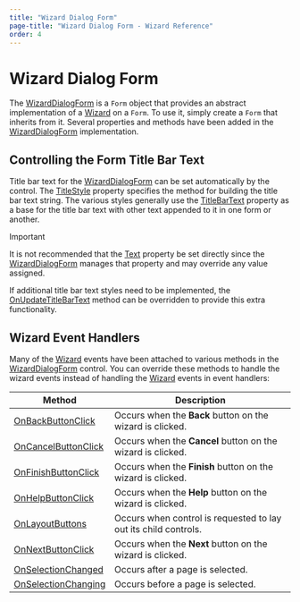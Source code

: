 ```yaml
---
title: "Wizard Dialog Form"
page-title: "Wizard Dialog Form - Wizard Reference"
order: 4
---
```

# Wizard Dialog Form

The [WizardDialogForm](xref:ActiproSoftware.UI.WinForms.Controls.Wizard.WizardDialogForm) is a `Form` object that provides an abstract implementation of a [Wizard](xref:ActiproSoftware.UI.WinForms.Controls.Wizard.Wizard) on a `Form`.  To use it, simply create a `Form` that inherits from it.  Several properties and methods have been added in the [WizardDialogForm](xref:ActiproSoftware.UI.WinForms.Controls.Wizard.WizardDialogForm) implementation.

## Controlling the Form Title Bar Text

Title bar text for the [WizardDialogForm](xref:ActiproSoftware.UI.WinForms.Controls.Wizard.WizardDialogForm) can be set automatically by the control.  The [TitleStyle](xref:ActiproSoftware.UI.WinForms.Controls.Wizard.WizardDialogForm.TitleStyle) property specifies the method for building the title bar text string.  The various styles generally use the [TitleBarText](xref:ActiproSoftware.UI.WinForms.Controls.Wizard.WizardDialogForm.TitleBarText) property as a base for the title bar text with other text appended to it in one form or another.

> [!IMPORTANT]
> It is not recommended that the [Text](xref:ActiproSoftware.UI.WinForms.Controls.Wizard.WizardDialogForm.Text) property be set directly since the [WizardDialogForm](xref:ActiproSoftware.UI.WinForms.Controls.Wizard.WizardDialogForm) manages that property and may override any value assigned.

If additional title bar text styles need to be implemented, the [OnUpdateTitleBarText](xref:ActiproSoftware.UI.WinForms.Controls.Wizard.WizardDialogForm.OnUpdateTitleBarText*) method can be overridden to provide this extra functionality.

## Wizard Event Handlers

Many of the [Wizard](xref:ActiproSoftware.UI.WinForms.Controls.Wizard.Wizard) events have been attached to various methods in the [WizardDialogForm](xref:ActiproSoftware.UI.WinForms.Controls.Wizard.WizardDialogForm) control.  You can override these methods to handle the wizard events instead of handling the [Wizard](xref:ActiproSoftware.UI.WinForms.Controls.Wizard.Wizard) events in event handlers:

| Method | Description |
|-----|-----|
| [OnBackButtonClick](xref:ActiproSoftware.UI.WinForms.Controls.Wizard.WizardDialogForm.OnBackButtonClick*) | Occurs when the **Back** button on the wizard is clicked. |
| [OnCancelButtonClick](xref:ActiproSoftware.UI.WinForms.Controls.Wizard.WizardDialogForm.OnCancelButtonClick*) | Occurs when the **Cancel** button on the wizard is clicked. |
| [OnFinishButtonClick](xref:ActiproSoftware.UI.WinForms.Controls.Wizard.WizardDialogForm.OnFinishButtonClick*) | Occurs when the **Finish** button on the wizard is clicked. |
| [OnHelpButtonClick](xref:ActiproSoftware.UI.WinForms.Controls.Wizard.WizardDialogForm.OnHelpButtonClick*) | Occurs when the **Help** button on the wizard is clicked. |
| [OnLayoutButtons](xref:ActiproSoftware.UI.WinForms.Controls.Wizard.WizardDialogForm.OnLayoutButtons*) | Occurs when control is requested to lay out its child controls. |
| [OnNextButtonClick](xref:ActiproSoftware.UI.WinForms.Controls.Wizard.WizardDialogForm.OnNextButtonClick*) | Occurs when the **Next** button on the wizard is clicked. |
| [OnSelectionChanged](xref:ActiproSoftware.UI.WinForms.Controls.Wizard.WizardDialogForm.OnSelectionChanged*) | Occurs after a page is selected. |
| [OnSelectionChanging](xref:ActiproSoftware.UI.WinForms.Controls.Wizard.WizardDialogForm.OnSelectionChanging*) | Occurs before a page is selected. |

